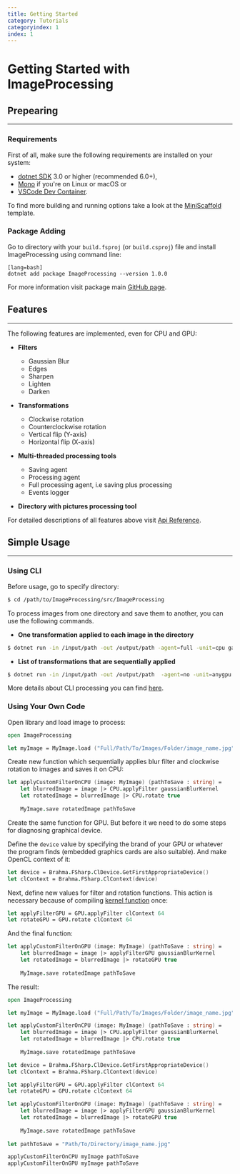 ```yaml
---
title: Getting Started
category: Tutorials
categoryindex: 1
index: 1
---
```


# Getting Started with ImageProcessing


## Prepearing

---

### Requirements

First of all, make sure the following requirements are installed on your system:

* [dotnet SDK](https://www.microsoft.com/net/download/core) 3.0 or higher (recommended 6.0+),
* [Mono](http://www.mono-project.com/) if you're on Linux or macOS or
* [VSCode Dev Container](https://code.visualstudio.com/docs/remote/containers).

To find more building and running options take a look at the [MiniScaffold](https://github.com/TheAngryByrd/MiniScaffold) template.

### Package Adding

Go to directory with your ``build.fsproj`` (or ``build.csproj``) file and install ImageProcessing using command line:

    [lang=bash]
    dotnet add package ImageProcessing --version 1.0.0

For more information visit package main [GitHub page](https://github.com/PolinaSavelyeva/ImageProcessing/pkgs/nuget/ImageProcessing).

## Features

---

The following features are implemented, even for CPU and GPU:

* **Filters**
    * Gaussian Blur
    * Edges
    * Sharpen
    * Lighten
    * Darken


* **Transformations**
    * Clockwise rotation
    * Counterclockwise rotation
    * Vertical flip (Y-axis)
    * Horizontal flip (X-axis)


* **Multi-threaded processing tools**
    * Saving agent
    * Processing agent
    * Full processing agent, i.e saving plus processing
    * Events logger


* **Directory with pictures processing tool**

For detailed descriptions of all features above visit [Api Reference](https://polinasavelyeva.github.io/ImageProcessing/reference/index.html).

## Simple Usage

---

### Using CLI

Before usage, go to specify directory:

```sh
$ cd /path/to/ImageProcessing/src/ImageProcessing
```
To process images from one directory and save them to another, you can use the following commands.

* **Оne transformation applied to each image in the directory**

```sh
$ dotnet run -in /input/path -out /output/path -agent=full -unit=cpu gauss
```

* **List of transformations that are sequentially applied**

```sh
$ dotnet run -in /input/path -out /output/path  -agent=no -unit=anygpu gauss sharpen
```

More details about CLI processing you can find [here](https://polinasavelyeva.github.io/ImageProcessing/How_Tos/Doing_Another_Thing.html).

### Using Your Own Code

Open library and load image to process:

```fsharp
open ImageProcessing

let myImage = MyImage.load ("Full/Path/To/Images/Folder/image_name.jpg")
```

Create new function which sequentially applies blur filter and clockwise rotation to images and saves it on CPU:

```fsharp
let applyCustomFilterOnCPU (image: MyImage) (pathToSave : string) = 
    let blurredImage = image |> CPU.applyFilter gaussianBlurKernel
    let rotatedImage = blurredImage |> CPU.rotate true
    
    MyImage.save rotatedImage pathToSave
```

Create the same function for GPU. But before it we need to do some steps for diagnosing graphical device.

Define the ``device`` value by specifying the brand of your GPU or whatever the program finds (embedded graphics cards are also suitable). And make OpenCL context of it:

```fsharp
let device = Brahma.FSharp.ClDevice.GetFirstAppropriateDevice()
let clContext = Brahma.FSharp.ClContext(device)
```

Next, define new values for filter and rotation functions. This action is necessary because of compiling [kernel function](https://polinasavelyeva.github.io/ImageProcessing/How_Tos/Doing_A_Thing.html#GPU-processing-kernels) once:

```fsharp
let applyFilterGPU = GPU.applyFilter clContext 64
let rotateGPU = GPU.rotate clContext 64
```

And the final function:

```fsharp
let applyCustomFilterOnGPU (image: MyImage) (pathToSave : string) = 
    let blurredImage = image |> applyFilterGPU gaussianBlurKernel
    let rotatedImage = blurredImage |> rotateGPU true
    
    MyImage.save rotatedImage pathToSave
```

The result:

```fsharp
open ImageProcessing

let myImage = MyImage.load ("Full/Path/To/Images/Folder/image_name.jpg")

let applyCustomFilterOnCPU (image: MyImage) (pathToSave : string) = 
    let blurredImage = image |> CPU.applyFilter gaussianBlurKernel
    let rotatedImage = blurredImage |> CPU.rotate true
    
    MyImage.save rotatedImage pathToSave

let device = Brahma.FSharp.ClDevice.GetFirstAppropriateDevice()
let clContext = Brahma.FSharp.ClContext(device)

let applyFilterGPU = GPU.applyFilter clContext 64
let rotateGPU = GPU.rotate clContext 64

let applyCustomFilterOnGPU (image: MyImage) (pathToSave : string) = 
    let blurredImage = image |> applyFilterGPU gaussianBlurKernel
    let rotatedImage = blurredImage |> rotateGPU true
    
    MyImage.save rotatedImage pathToSave
 
let pathToSave = "Path/To/Directory/image_name.jpg"

applyCustomFilterOnCPU myImage pathToSave
applyCustomFilterOnGPU myImage pathToSave
```
